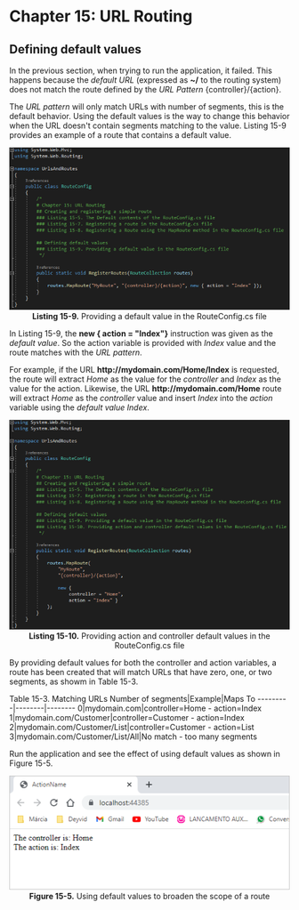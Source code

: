 # Chapter 15: URL Routing

## Defining default values

In the previous section, when trying to run the application, it failed. This happens because the *default URL* (expressed as **~/** to the routing system) does not match the route defined by the *URL Pattern* {controller}/{action}.

The *URL pattern* will only match URLs with number of segments, this is the default behavior. Using the default values is the way to change this behavior when the URL doesn't contain segments matching to the value. Listing 15-9 provides an example of a route that contains a default value.

<p align="center">
    <img src="ch15-Pictures/Listing 15-9.png" /><br />
    <b>Listing 15-9.</b> Providing a default value in the RouteConfig.cs file
</p>

In Listing 15-9, the **new { action = "Index"}** instruction was given as the *default value*. So the action variable is provided with *Index* value and the route matches with the *URL pattern*.

For example, if the URL **ht<span>tp://</span>mydomain.com/Home/Index** is requested, the route will extract *Home* as the value for the *controller* and *Index* as the value for the action. Likewise, the URL **ht<span>tp://</span>mydomain.com/Home** route will extract *Home* as the *controller* value and insert *Index* into the *action* variable using the *default value* *Index*.

<p align="center">
    <img src="ch15-Pictures/Listing 15-10.png" /><br />
    <b>Listing 15-10.</b> Providing action and controller default values in the RouteConfig.cs file
</p>

By providing default values for both the controller and action variables, a route has been created that will match URLs that have zero, one, or two segments, as showm in Table 15-3.

Table 15-3. Matching URLs
Number of segments|Example|Maps To
---------|--------|--------
0|mydomain.com|controller=Home - action=Index
1|mydomain.com/Customer|controller=Customer - action=Index
2|mydomain.com/Customer/List|controller=Customer - action=List
3|mydomain.com/Customer/List/All|No match - too many segments

Run the application and see the effect of using default values as shown in Figure 15-5.

<p align="center">
    <img src="ch15-Pictures/Figure 15-5.png" /><br />
    <b>Figure 15-5.</b> Using default values to broaden the scope of a route
</p>

<!--
> SUMMARRY AND UPDATE ==========================
.
> CONTENTS =====================================
# Chapter 15: URL Routing
## Defining default values
.
> GITHUB =====================================
https://github.com/deyran/asp-dot-net-training/blob/main/pro-asp-net-mvc/chapter-15/ee-defining-default-values.md
.
> # ==========================================
#DotNet #csharp #csharpdotnet #dotnetcore #csharpdeveloper #dotnetdevelopers #aspnetcore #ASPNET #aspdotnet #IT #developer #TI #tecnologia #DevOps #desenvolvedor #programador #software #homeoffice #dev #tecnologiadainformacao #devs #code #programacao #programação #tecnologiadainformação #sistemasdeinformação #engenhariadesoftware #GitHub #ASPNETMVC #ASPNET #MVC #core #MVC #route #urlroute #urlroting #urlpatterns #RoutingSystem
-->
